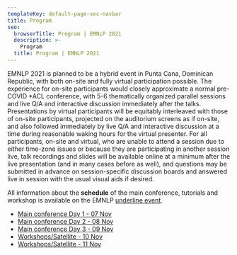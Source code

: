 ```yaml
---
templateKey: default-page-sec-navbar
title: Program
seo:
  browserTitle: Program | EMNLP 2021
  description: >-
    Program
  title: Program | EMNLP 2021
---
```



EMNLP 2021 is planned to be a hybrid event in Punta Cana, Dominican Republic, with both on-site and fully virtual participation possible.
The experience for on-site participants would closely approximate a normal pre-COVID \*ACL conference, with 5-6 thematically organized parallel sessions and live Q/A and interactive discussion immediately after the talks. Presentations by virtual participants will be equitably interleaved with those of on-site participants, projected on the auditorium screens as if on-site, and also followed immediately by live Q/A and interactive discussion at a time during reasonable waking hours for the virtual presenter. For all participants, on-site and virtual, who are unable to attend a session due to either time-zone issues or because they are participating in another session live, talk recordings and slides will be available online at a minimum after the live presentation (and in many cases before as well), and questions may be submitted in advance on session-specific discussion boards and answered live in session with the usual visual aids if desired.

All information about the **schedule** of the main conference, tutorials and workshop is available on the EMNLP [underline event](https://underline.io/events/192/reception). 


* [Main conference Day 1 - 07 Nov](https://underline.io/events/192/schedule?day=2021-11-06T23%3A00%3A00.000Z)  
* [Main conference Day 2 - 08 Nov](https://underline.io/events/192/schedule?day=2021-11-07T23%3A00%3A00.000Z)  
* [Main conference Day 3 - 09 Nov](https://underline.io/events/192/schedule?day=2021-11-08T23%3A00%3A00.000Z)
* [Workshops/Satellite - 10 Nov](https://underline.io/events/192/schedule?day=2021-09-08T23%3A00%3A00.000Z)
* [Workshops/Satellite - 11 Nov](https://underline.io/events/192/schedule?day=2021-10-08T23%3A00%3A00.000Z)
